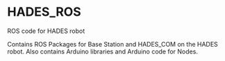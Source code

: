 # HADES_ROS
ROS code for HADES robot

Contains ROS Packages for Base Station and HADES_COM on the HADES robot.
Also contains Arduino libraries and Arduino code for Nodes.
